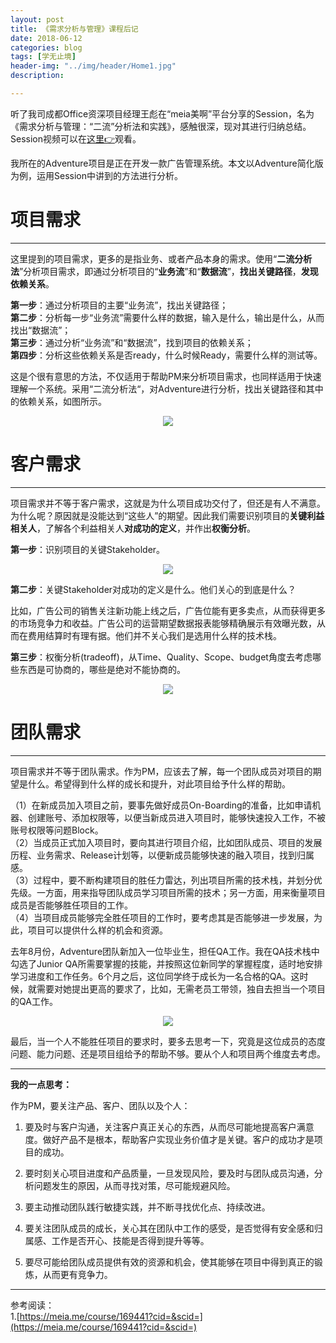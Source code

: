 ```yaml
---
layout: post
title: 《需求分析与管理》课程后记
date: 2018-06-12
categories: blog
tags: [学无止境]
header-img: "../img/header/Home1.jpg"
description: 

---
```

听了我司成都Office资深项目经理王彪在“meia美啊”平台分享的Session，名为《需求分析与管理：“二流”分析法和实践》，感触很深，现对其进行归纳总结。Session视频可以在[这里👉](https://meia.me/course/169441?cid=&scid=)观看。


我所在的Adventure项目是正在开发一款广告管理系统。本文以Adventure简化版为例，运用Session中讲到的方法进行分析。

# 项目需求

---

这里提到的项目需求，更多的是指业务、或者产品本身的需求。使用“**二流分析法**”分析项目需求，即通过分析项目的“**业务流**”和“**数据流**”，**找出关键路径**，**发现依赖关系**。

**第一步**：通过分析项目的主要“业务流”，找出关键路径；<br>
**第二步**：分析每一步“业务流”需要什么样的数据，输入是什么，输出是什么，从而找出“数据流”；<br>
**第三步**：通过分析“业务流”和“数据流”，找到项目的依赖关系；<br>
**第四步**：分析这些依赖关系是否ready，什么时候Ready，需要什么样的测试等。<br>

这是个很有意思的方法，不仅适用于帮助PM来分析项目需求，也同样适用于快速理解一个系统。采用“二流分析法“，对Adventure进行分析，找出关键路径和其中的依赖关系，如图所示。

<center>
    <p><img src="{{site.baseurl }}/img/session/image008.jpg" align="center"></p>
</center>

# 客户需求

---
项目需求并不等于客户需求，这就是为什么项目成功交付了，但还是有人不满意。为什么呢？原因就是没能达到“这些人”的期望。因此我们需要识别项目的**关键利益相关人**，了解各个利益相关人**对成功的定义**，并作出**权衡分析**。

**第一步**：识别项目的关键Stakeholder。<br>

<center>
    <p><img src="{{site.baseurl }}/img/session/image009.jpg" align="center"></p>
</center>

**第二步**：关键Stakeholder对成功的定义是什么。他们关心的到底是什么？<br>

比如，广告公司的销售关注新功能上线之后，广告位能有更多卖点，从而获得更多的市场竞争力和收益。广告公司的运营期望数据报表能够精确展示有效曝光数，从而在费用结算时有理有据。他们并不关心我们是选用什么样的技术栈。

**第三步**：权衡分析(tradeoff)，从Time、Quality、Scope、budget角度去考虑哪些东西是可协商的，哪些是绝对不能协商的。<br>

<center>
    <p><img src="{{site.baseurl }}/img/session/image010.jpg" align="center"></p>
</center>



# 团队需求

---

项目需求并不等于团队需求。作为PM，应该去了解，每一个团队成员对项目的期望是什么。希望得到什么样的成长和提升，对此项目给予什么样的帮助。

（1）在新成员加入项目之前，要事先做好成员On-Boarding的准备，比如申请机器、创建账号、添加权限等，以便当新成员进入项目时，能够快速投入工作，不被账号权限等问题Block。<br>
（2）当成员正式加入项目时，要向其进行项目介绍，比如团队成员、项目的发展历程、业务需求、Release计划等，以便新成员能够快速的融入项目，找到归属感。<br>
（3）过程中，要不断构建项目的胜任力雷达，列出项目所需的技术栈，并划分优先级。一方面，用来指导团队成员学习项目所需的技术；另一方面，用来衡量项目成员是否能够胜任项目的工作。<br>
（4）当项目成员能够完全胜任项目的工作时，要考虑其是否能够进一步发展，为此，项目可以提供什么样的机会和资源。<br>

去年8月份，Adventure团队新加入一位毕业生，担任QA工作。我在QA技术栈中勾选了Junior QA所需要掌握的技能，并按照这位新同学的掌握程度，适时地安排学习进度和工作任务。6个月之后，这位同学终于成长为一名合格的QA。这时候，就需要对她提出更高的要求了，比如，无需老员工带领，独自去担当一个项目的QA工作。

<center>
    <p><img src="{{site.baseurl }}/img/session/image011.jpg" align="center"></p>
</center>



最后，当一个人不能胜任项目的要求时，要多去思考一下，究竟是这位成员的态度问题、能力问题、还是项目组给予的帮助不够。要从个人和项目两个维度去考虑。

---


**我的一点思考：**

作为PM，要关注产品、客户、团队以及个人：

1. 要及时与客户沟通，关注客户真正关心的东西，从而尽可能地提高客户满意度。做好产品不是根本，帮助客户实现业务价值才是关键。客户的成功才是项目的成功。

2. 要时刻关心项目进度和产品质量，一旦发现风险，要及时与团队成员沟通，分析问题发生的原因，从而寻找对策，尽可能规避风险。

3. 要主动推动团队践行敏捷实践，并不断寻找优化点、持续改进。

4. 要关注团队成员的成长，关心其在团队中工作的感受，是否觉得有安全感和归属感、工作是否开心、技能是否得到提升等等。

5. 要尽可能给团队成员提供有效的资源和机会，使其能够在项目中得到真正的锻炼，从而更有竞争力。


---
参考阅读：<br>
1.[https://meia.me/course/169441?cid=&scid=](https://meia.me/course/169441?cid=&scid=)<br>
